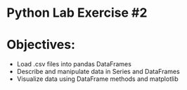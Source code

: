 # Python Lab Exercise #2

# Objectives:
  + Load .csv files into pandas DataFrames
  + Describe and manipulate data in Series and DataFrames
  + Visualize data using DataFrame methods and matplotlib
